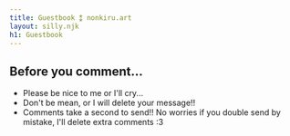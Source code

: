 ```yaml
---
title: Guestbook ⁑ nonkiru.art
layout: silly.njk
h1: Guestbook
---
```


## Before you comment...
- Please be nice to me or I'll cry...
- Don't be mean, or I will delete your message!!
- Comments take a second to send!! No worries if you double send by mistake, I'll delete extra comments :3

<div id="c_widget"></div>
<script src="../assets/js/comment-widget.js"></script>